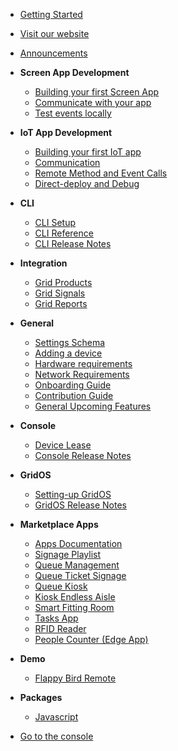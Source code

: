 
* [Getting Started](/getting-started)
* [Visit our website](https://omborigrid.com)
* [Announcements](/announcements)

* **Screen App Development**
  * [Building your first Screen App](/app-development/building-your-first-screen-app)
  * [Communicate with your app](/app-development/communication)
  * [Test events locally](/app-development/testing-events-locally)
* **IoT App Development**
  * [Building your first IoT app](/iot-development/creating-your-first-iot-app)
  * [Communication](/iot-development/communication)
  * [Remote Method and Event Calls](/iot-development/remote-events)
  * [Direct-deploy and Debug](/iot-development/direct-deploy-debug)
* **CLI**
  * [CLI Setup](cli/setup)
  * [CLI Reference](/cli/reference)
  * [CLI Release Notes](/cli/releasenotes)
* **Integration**
  * [Grid Products](/grid-products/)
  * [Grid Signals](/grid-signals/)
  * [Grid Reports](/grid-reports/api.md)
* **General**
  * [Settings Schema](/general/schema)
  * [Adding a device](/general/adding-device)
  * [Hardware requirements](/general/hardware-requirements)
  * [Network Requirements](/general/network-requirements)
  * [Onboarding Guide](/general/onboarding-guide)
  * [Contribution Guide](/general/contributing)
  * [General Upcoming Features](/general/upcoming/)
* **Console**
  * [Device Lease](/console/device-lease/)
  * [Console Release Notes](/console/releasenotes/)
* **GridOS**
  * [Setting-up GridOS](/gridos/set-up/v1/)
  * [GridOS Release Notes](/gridos/releasenotes/)
* **Marketplace Apps**
  * [Apps Documentation](/apps/)
  * [Signage Playlist](/apps/signage/)
  * [Queue Management](/apps/queue/setting-up)
  * [Queue Ticket Signage](/apps/queue-ticket-signage/)
  * [Queue Kiosk](/apps/queue-kiosk/)
  * [Kiosk Endless Aisle](/apps/kiosk-endless-aisle/)
  * [Smart Fitting Room](/apps/smart-fitting-room/)
  * [Tasks App](/apps/tasks-app/)
  * [RFID Reader](/apps/rfid-reader/)
  * [People Counter (Edge App)](/apps/people-counter/)
* **Demo**
  * [Flappy Bird Remote](/demo/flappy-bird)
* **Packages**
  * [Javascript](/packages/javascript/)

* [Go to the console](https://console.omborigrid.com/)
